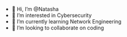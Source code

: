 - 👋 Hi, I’m @Natasha
- 👀 I’m interested in Cybersecurity
- 🌱 I’m currently learning Network Engineering
- 💞️ I’m looking to collaborate on coding
<!---
NatashaTaruvinga/NatashaTaruvinga is a ✨ special ✨ repository because its `README.md` (this file) appears on your GitHub profile.
You can click the Preview link to take a look at your changes.
--->
